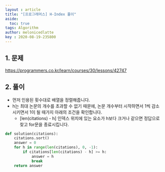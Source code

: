 ```yaml
---
layout : article
title: "[프로그래머스] H-Index 풀이"
aside:
  toc: true
tags: Algorithm 
author: melonicedlatte
key : 2020-08-19-235800 
---  
```


## 1. 문제

https://programmers.co.kr/learn/courses/30/lessons/42747

## 2. 풀이

- 먼저 인용된 횟수대로 배열을 정렬해줍니다. 
- h는 최대 논문의 개수를 초과할 수 없기 때문에, 논문 개수부터 시작하면서 1씩 감소시키면서 1이 될 때가지 아래의 조건을 확인합니다. 
  - [len(citations) - h] 인덱스 위치에 있는 요소가 h보다 크거나 같으면 정답으로 찾고 for문을 종료시킵니다.  

~~~python
def solution(citations):
    citations.sort()
    answer = 0 
    for h in range(len(citations), 0, -1):
        if citations[len(citations) - h] >= h:
            answer = h
            break
    return answer
~~~

